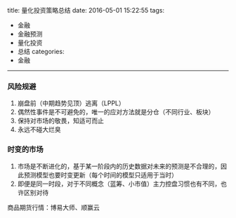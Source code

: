 title: 量化投资策略总结
date: 2016-05-01 15:22:55
tags:
- 金融
- 金融预测
- 量化投资
- 总结
categories:
- 金融
---

### 风险规避

1. 崩盘前（中期趋势见顶）逃离（LPPL）
1. 偶然性事件是不可避免的，唯一的应对方法就是分仓（不同行业、板块）
1. 保持对市场的敬畏，知适可而止
1. 永远不碰大烂臭

### 时变的市场

1. 市场是不断进化的，基于某一阶段内的历史数据对未来的预测是不合理的，因此预测模型也要时变更新（每个时间的模型只适用于当时）
1. 即便是同一时段，对于不同概念（蓝筹、小市值）主力控盘习惯也有不同，也许区别对待

商品期货行情：博易大师、顺赢云